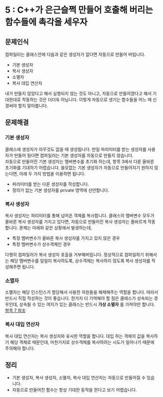 # 5 : C++가 은근슬쩍 만들어 호출해 버리는 함수들에 촉각을 세우자
## 문제인식
컴파일러는 클래스안에 다음과 같은 생성자가 없다면 자동으로 만들어 버립니다.
- 기본 생성자
- 복사 생성자
- 소멸자
- 복사 대입 연산자

내가 만들지 않았다고 해서 실행되지 않는 것도 아니고, 자동으로 만들어졌다고 해서 기대한대로 작동하는 것은 더더욱 아닙니다.
이렇게 자동으로 생기는 함수들을 어느 때 신경써야 할지 알아봅니다.
## 문제해결

### 기본 생성자
클래스에 생성자가 아무것도 없을 때 생성됩니다.
만일 파리미터를 받는 생성자를 사용자가 만들어 뒀다면 컴파일러는 기본 생성자를 자동으로 만들지 않습니다.<br>
자동으로 만들어진 기본 생성자는 멤버변수를 초기화 하는데, 항목 3에서 다룬 올바른 초기화를 기대하기 어렵습니다.
쓸모없는 기본 생성자가 자동으로 만들어지기 원하지 않는다면, 아래 두 가지 방법을 이용하면 됩니다.
- 파리미터를 받는 다른 생성자를 작성합니다.
- 정의가 없는 기본 생성자를 private 영역에 선언합니다.
### 복사 생성자
복사 생성자는 파리미터를 통해 넘어온 객체를 복사합니다.
클래스의 멤버변수 모두가 올바른 복사 생성자를 가지고 있다면, 자동으로 만들어진 복사 생성자는 올바르게 작동합니다.
문제는 아래와 같은 상황에서 발생하는데,
- 특정 멤버변수가 올바른 복사 생성자를 가지고 있지 않은 경우
- 특정 멤버변수가 상수객체인 경우

다행히 컴파일러가 복사 생성자 호출을 거부해버립니다.
정상적으로 컴파일하기 위해서는 해당 멤버변수를 일일이 복사하도록, 상수객체는 복사하지 않도록 복사 생성자를 작성해주면 됩니다.
### 소멸자
소멸자는 해당 인스턴스가 할당해서 사용한 자원들을 해제해주는 역할을 합니다.
따라서 반드시 직접 작성하는 것이 좋습니다.
한가지 더 기억해야 할 점은 클래스가 상속되는 경우인데, 상속될 수 있는 여지가 있는 클래스는 반드시 **가상 소멸자** 를 가져야만 합니다.[항목 7 참조](ch07.md)
### 복사 대입 연산자
복사 대입 연산자는 복사 생성자와 유사한 역할을 합니다.
대입 하는 객체의 값을 복사하기 해당 객체로 때문인데, 마찬가지로 상수객체를 복사하려는 시도가 일어나기 때문에 주의해야 합니다.

## 정리
- 기본 생성자, 복사 생성자, 소멸자, 복사 대입 연산자는 자동으로 만들어질 수 있습니다.
- 자동으로 만들어진 함수는 항상 기대한 동작을 한다고 보기 어렵습니다.
